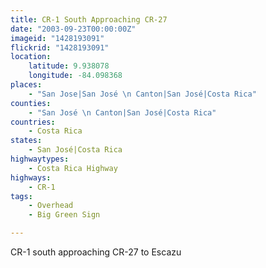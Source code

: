 ```yaml
---
title: CR-1 South Approaching CR-27
date: "2003-09-23T00:00:00Z"
imageid: "1428193091"
flickrid: "1428193091"
location:
    latitude: 9.938078
    longitude: -84.098368
places:
    - "San Jose|San José \n Canton|San José|Costa Rica"
counties:
    - "San José \n Canton|San José|Costa Rica"
countries:
    - Costa Rica
states:
    - San José|Costa Rica
highwaytypes:
    - Costa Rica Highway
highways:
    - CR-1
tags:
    - Overhead
    - Big Green Sign

---
```

CR-1 south approaching CR-27 to Escazu